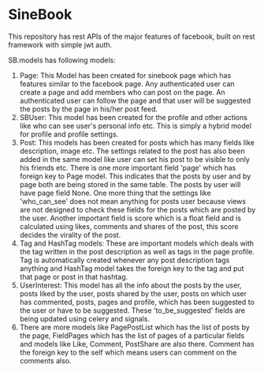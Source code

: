 # SineBook
This repository has rest APIs of the major features of facebook, built on rest framework with simple jwt auth.

SB.models has following models:
  1) Page: This Model has been created for sinebook page which has features similar to the facebook page. Any authenticated user can create a page and add members who can post on the page. An authenticated user can follow the page and that user will be suggested the posts by the page in his/her post feed.
  2) SBUser: This model has been created for the profile and other actions like who can see user's personal info etc. This is simply a hybrid model for profile and profile settings.
  3) Post: This models has been created for posts which has many fields like description, image etc. The settings related to the post has also been added in the same model like user can set his post to be visible to only his friends etc. There is one more important field 'page' which has foreign key to Page model. This indicates that the posts by user and by page both are being stored in the same table. The posts by user will have page field None. One more thing that the settings like 'who_can_see' does not mean anything for posts user because views are not designed to check these fields for the posts which are posted by the user. Another important field is score which is a float field and is calculated using likes, comments and shares of the post, this score decides the virality of the post.
  4) Tag and HashTag models: These are important models which deals with the tag written in the post description as well as tags in the page profile. Tag is automatically created whenever any post description tags anything and HashTag model takes the foreign key to the tag and put that page or post in that hashtag.
  5) UserInterest: This model has all the info about the posts by the user, posts liked by the user, posts shared by the user, posts on which user has commented, posts, pages and profile, which has been suggested to the user or have to be suggested. These 'to_be_suggested' fields are being updated using celery and signals.
  6) There are more models like PagePostList which has the list of posts by the page, FieldPages which has the list of pages of a particular fields and models like Like, Comment, PostShare are also there. Comment has the foreign key to the self which means users can comment on the comments also.
  
  
